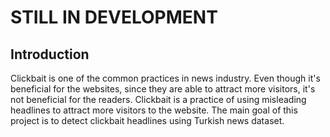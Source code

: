# **STILL IN DEVELOPMENT**


## Introduction

Clickbait is one of the common practices in news industry. Even though it's beneficial for the websites, since they are able to attract more visitors, it's not beneficial for the readers. Clickbait is a practice of using misleading headlines to attract more visitors to the website. The main goal of this project is to detect clickbait headlines using Turkish news dataset.